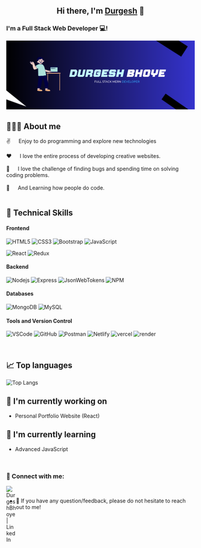 <h2 align="center">
Hi there, I'm <a href="https://github.com/DurgeshBhoye" target="_blank" rel="noreferrer">Durgesh</a> 👋
</h2>

<h3>
I'm a Full Stack Web Developer 💻!
</h3> 


<p align="center">
  <a href="https://github.com/DurgeshBhoye" target="_blank" rel="noreferrer"><img src="image.png" alt="my banner"></a>
</p>


<!-- About Section -->
 ## 🙋🏻‍♂️ About me
 
<p>
<!--  <img align="right" width="250" src="https://cdn.dribbble.com/users/1708816/screenshots/15637256/media/f9826f0af8a49462f048262a8502035b.gif" alt="Coding gif" /> -->
  
 ✌️ &emsp; Enjoy to do programming and explore new technologies </br></br>
 ❤️ &emsp; I love the entire process of developing creative websites. </br></br>
 🔎 &emsp; I love the challenge of finding bugs and spending time on solving coding problems. </br></br>
 🎯 &emsp; And Learning how people do code. </br></br>


## 💼 Technical Skills

#### Frontend
![HTML5](https://img.shields.io/badge/html5-%23E34F26.svg?style=for-the-badge&logo=html5&logoColor=white)
![CSS3](https://img.shields.io/badge/css3-%231572B6.svg?style=for-the-badge&logo=css3&logoColor=white)
![Bootstrap](https://img.shields.io/badge/bootstrap-%23563D7C.svg?style=for-the-badge&logo=bootstrap&logoColor=white)
![JavaScript](https://img.shields.io/badge/javascript-%23323330.svg?style=for-the-badge&logo=javascript&logoColor=%23F7DF1E)

![React](https://img.shields.io/badge/react-%2320232a.svg?style=for-the-badge&logo=react&logoColor=%2361DAFB)
![Redux](https://img.shields.io/badge/Redux-593D88?style=for-the-badge&logo=redux&logoColor=white)
</br>

#### Backend
![Nodejs](https://img.shields.io/badge/Node.js-337733?style=for-the-badge&labelColor=black&logo=node.js&logoColor=3C873A)
![Express](https://img.shields.io/badge/Express.js-000000?style=for-the-badge&logo=express&logoColor=white)
![JsonWebTokens](https://img.shields.io/badge/jwt-000000?style=for-the-badge&logo=jsonwebtokens&logoColor=purple)
![NPM](https://img.shields.io/badge/NPM-%23000000.svg?style=for-the-badge&logo=npm&logoColor=red)

#### Databases
![MongoDB](https://img.shields.io/badge/MongoDB-darkgreen?style=for-the-badge&labelColor=black&logo=mongodb&logoColor=darkgreen)
![MySQL](https://img.shields.io/badge/mysql-4479A1?style=for-the-badge&labelColor=black&logo=mysql&logoColor=4479A1)

#### Tools and Version Control

![VSCode](https://img.shields.io/badge/VS_CODE-%23323330.svg?style=for-the-badge&logo=visual%20studio&logoColor=0078d7)
![GitHub](https://img.shields.io/badge/github-%23121011.svg?style=for-the-badge&logo=github&logoColor=white)
![Postman](https://img.shields.io/badge/Postman-FF6C37?style=for-the-badge&labelColor=black&logo=postman&logoColor=FF6C37)
![Netlify](https://img.shields.io/badge/netlify-%23000000.svg?style=for-the-badge&logo=netlify&logoColor=#00C7B7)
![vercel](https://img.shields.io/badge/vercel-000000?style=for-the-badge&logo=vercel&logoColor=white)
![render](https://img.shields.io/badge/render-%2320232a.svg?style=for-the-badge&logo=render&logoColor=blue)

</br>

##  📈 Top languages


![Top Langs](https://github-readme-stats.vercel.app/api/top-langs/?username=DurgeshBhoye)


## 🔭 I'm currently working on

- Personal Portfolio Website (React)


## 🌱 I'm currently learning

- Advanced JavaScript

<br/>

### 🤝 Connect with me:

<a href="https://www.linkedin.com/in/durgeshbhoye"><img align="left" src="https://raw.githubusercontent.com/yushi1007/yushi1007/main/images/linkedin.svg" alt="DurgeshBhoye | LinkedIn" width="26px"/></a>
</br>
- 💬 If you have any question/feedback, please do not hesitate to reach out to me!

